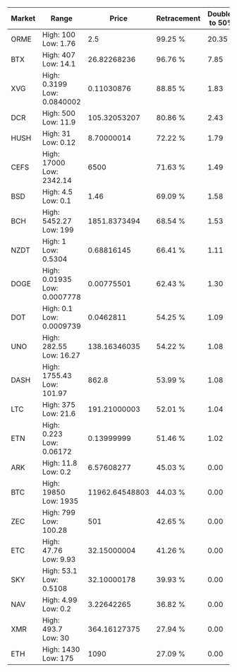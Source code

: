| Market | Range | Price| Retracement | Doubles to 50% |
| --- | --- | --- | --- | --- |
| ORME | High: 100<br />Low: 1.76 | 2.5 | 99.25 % | 20.35 |
| BTX | High: 407<br />Low: 14.1 | 26.82268236 | 96.76 % | 7.85 |
| XVG | High: 0.3199<br />Low: 0.0840002 | 0.11030876 | 88.85 % | 1.83 |
| DCR | High: 500<br />Low: 11.9 | 105.32053207 | 80.86 % | 2.43 |
| HUSH | High: 31<br />Low: 0.12 | 8.70000014 | 72.22 % | 1.79 |
| CEFS | High: 17000<br />Low: 2342.14 | 6500 | 71.63 % | 1.49 |
| BSD | High: 4.5<br />Low: 0.1 | 1.46 | 69.09 % | 1.58 |
| BCH | High: 5452.27<br />Low: 199 | 1851.8373494 | 68.54 % | 1.53 |
| NZDT | High: 1<br />Low: 0.5304 | 0.68816145 | 66.41 % | 1.11 |
| DOGE | High: 0.01935<br />Low: 0.0007778 | 0.00775501 | 62.43 % | 1.30 |
| DOT | High: 0.1<br />Low: 0.0009739 | 0.0462811 | 54.25 % | 1.09 |
| UNO | High: 282.55<br />Low: 16.27 | 138.16346035 | 54.22 % | 1.08 |
| DASH | High: 1755.43<br />Low: 101.97 | 862.8 | 53.99 % | 1.08 |
| LTC | High: 375<br />Low: 21.6 | 191.21000003 | 52.01 % | 1.04 |
| ETN | High: 0.223<br />Low: 0.06172 | 0.13999999 | 51.46 % | 1.02 |
| ARK | High: 11.8<br />Low: 0.2 | 6.57608277 | 45.03 % | 0.00 |
| BTC | High: 19850<br />Low: 1935 | 11962.64548803 | 44.03 % | 0.00 |
| ZEC | High: 799<br />Low: 100.28 | 501 | 42.65 % | 0.00 |
| ETC | High: 47.76<br />Low: 9.93 | 32.15000004 | 41.26 % | 0.00 |
| SKY | High: 53.1<br />Low: 0.5108 | 32.10000178 | 39.93 % | 0.00 |
| NAV | High: 4.99<br />Low: 0.2 | 3.22642265 | 36.82 % | 0.00 |
| XMR | High: 493.7<br />Low: 30 | 364.16127375 | 27.94 % | 0.00 |
| ETH | High: 1430<br />Low: 175 | 1090 | 27.09 % | 0.00 |
